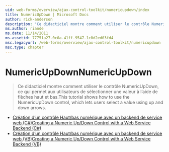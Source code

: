 ```yaml
---
uid: web-forms/overview/ajax-control-toolkit/numericupdown/index
title: NumericUpDown | Microsoft Docs
author: rick-anderson
description: 'Ce didacticiel montre comment utiliser le contrôle NumericUpDown, ce qui permet aux utilisateurs de sélectionner une valeur à l’aide de flèches haut et bas.'
ms.author: riande
ms.date: 11/14/2011
ms.assetid: 77751a27-0c0a-41ff-9547-1c0d2ed03fd4
msc.legacyurl: /web-forms/overview/ajax-control-toolkit/numericupdown
msc.type: chapter
---
```

<a name="numericupdown"></a><span data-ttu-id="bbd78-103">NumericUpDown</span><span class="sxs-lookup"><span data-stu-id="bbd78-103">NumericUpDown</span></span>
====================
> <span data-ttu-id="bbd78-104">Ce didacticiel montre comment utiliser le contrôle NumericUpDown, ce qui permet aux utilisateurs de sélectionner une valeur à l’aide de flèches haut et bas.</span><span class="sxs-lookup"><span data-stu-id="bbd78-104">This tutorial shows how to use the NumericUpDown control, which lets users select a value using up and down arrows.</span></span>


- [<span data-ttu-id="bbd78-105">Création d’un contrôle Haut/bas numérique avec un backend de service web (C#)</span><span class="sxs-lookup"><span data-stu-id="bbd78-105">Creating a Numeric Up/Down Control with a Web Service Backend (C#)</span></span>](creating-a-numeric-up-down-control-with-a-web-service-backend-cs.md)
- [<span data-ttu-id="bbd78-106">Création d’un contrôle Haut/bas numérique avec un backend de service web (VB)</span><span class="sxs-lookup"><span data-stu-id="bbd78-106">Creating a Numeric Up/Down Control with a Web Service Backend (VB)</span></span>](creating-a-numeric-up-down-control-with-a-web-service-backend-vb.md)

